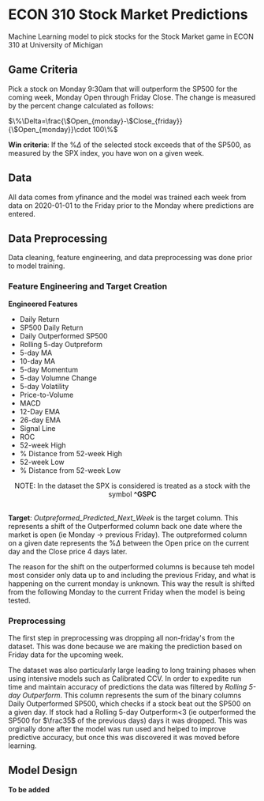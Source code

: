 # ECON 310 Stock Market Predictions
Machine Learning model to pick stocks for the Stock Market game in ECON 310 at University of Michigan

## Game Criteria
Pick a stock on Monday 9:30am that will outperform the SP500 for the coming week, Monday Open through Friday Close. The change is measured by the percent change calculated as follows:

$\%\Delta=\frac{\$Open_{monday}-\$Close_{friday}}{\$Open_{monday}}\cdot 100\%$

**Win criteria**: If the $\%\Delta$ of the selected stock exceeds that of the SP500, as measured by the SPX index, you have won on a given week.

## Data
All data comes from yfinance and the model was trained each week from data on 2020-01-01 to the Friday prior to the Monday where predictions are entered.

## Data Preprocessing
Data cleaning, feature engineering, and data preprocessing was done prior to model training.

### Feature Engineering and Target Creation
**Engineered Features**
- Daily Return
- SP500 Daily Return
- Daily Outperformed SP500
- Rolling 5-day Outpreform
- 5-day MA
- 10-day MA
- 5-day Momentum
- 5-day Volumne Change
- 5-day Volatility
- Price-to-Volume
- MACD
- 12-Day EMA
- 26-day EMA
- Signal Line
- ROC
- 52-week High
- % Distance from 52-week High
- 52-week Low
- % Distance from 52-week Low

<center>NOTE: In the dataset the SPX is considered is treated as a stock with the symbol <b>^GSPC</b></center>
<br>

**Target**: *Outpreformed_Predicted_Next_Week* is the target column. This represents a shift of the Outperformed column back one date where the market is open (ie Monday $\rightarrow$ previous Friday). The outpreformed column on a given date represents the $\%\Delta$ between the Open price on the current day and the Close price 4 days later. 

The reason for the shift on the outperformed columns is because teh model most consider only data up to and including the previous Friday, and what is happening on the current monday is unknown. This way the result is shifted from the following Monday to the current Friday when the model is being tested. 

### Preprocessing
The first step in preprocessing was dropping all non-friday's from the dataset. This was done because we are making the prediction based on Friday data for the upcoming week.

The dataset was also particularly large leading to long training phases when using intensive models such as Calibrated CCV. In order to expedite run time and maintain accuracy of predictions the data was filtered by *Rolling 5-day Outperform*. This column represents the sum of the binary columns Daily Outperformed SP500, which checks if a stock beat out the SP500 on a given day. If stock had a Rolling 5-day Outperform<3 (ie outperformed the SP500 for $\frac35$ of the previous days) days it was dropped. This was orginally done after the model was run used and helped to improve predictive accuracy, but once this was discovered it was moved before learning. 

## Model Design
**To be added**